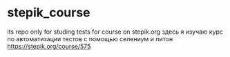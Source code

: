 # stepik_course
its repo only for studing tests for course on stepik.org
здесь я изучаю курс по автоматизации тестов с помощью селениум и питон
https://stepik.org/course/575
